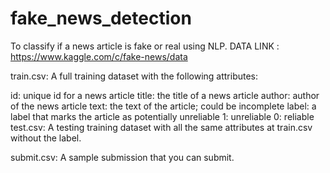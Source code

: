# fake_news_detection
To classify if a news article is fake or real using NLP.
DATA LINK : https://www.kaggle.com/c/fake-news/data

train.csv: A full training dataset with the following attributes:

id: unique id for a news article
title: the title of a news article
author: author of the news article
text: the text of the article; could be incomplete
label: a label that marks the article as potentially unreliable
1: unreliable
0: reliable
test.csv: A testing training dataset with all the same attributes at train.csv without the label.

submit.csv: A sample submission that you can submit.
